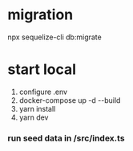 # migration
npx sequelize-cli db:migrate

# start local
1. configure .env
2. docker-compose up -d --build
3. yarn install
4. yarn dev
### run seed data in /src/index.ts